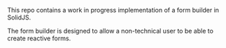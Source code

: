 This repo contains a work in progress implementation
of a form builder in SolidJS.

The form builder is designed to allow a non-technical user
to be able to create reactive forms.